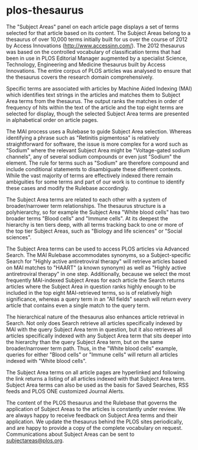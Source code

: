 plos-thesaurus
==============
The "Subject Areas" panel on each article page displays a set of terms selected for that article based on its content. The Subject Areas belong to a thesaurus of over 10,000 terms initially built for us over the course of 2012 by Access Innovations (http://www.accessinn.com/). The 2012 thesaurus was based on the controlled vocabulary of classification terms that had been in use in PLOS Editorial Manager augmented by a specialist Science, Technology, Engineering and Medicine thesaurus built by Access Innovations. The entire corpus of PLOS articles was analysed to ensure that the thesaurus covers the research domain comprehensively.

Specific terms are associated with articles by Machine Aided Indexing (MAI) which identifies text strings in the articles and matches them to Subject Area terms from the thesaurus. The output ranks the matches in order of frequency of hits within the text of the article and the top eight terms are selected for display, though the selected Subject Area terms are presented in alphabetical order on article pages.

The MAI process uses a Rulebase to guide Subject Area selection. Whereas identifying a phrase such as "Retinitis pigmentosa" is relatively straightforward for software, the issue is more complex for a word such as "Sodium" where the relevant Subject Area might be "Voltage-gated sodium channels", any of several sodium compounds or even just "Sodium" the element. The rule for terms such as "Sodium" are therefore compound and include conditional statements to disambiguate these different contexts. While the vast majority of terms are effectively indexed there remain ambiguities for some terms and part of our work is to continue to identify these cases and modify the Rulebase accordingly.

The Subject Area terms are related to each other with a system of broader/narrower term relationships. The thesaurus structure is a polyhierarchy, so for example the Subject Area "White blood cells" has two broader terms "Blood cells" and "Immune cells". At its deepest the hierarchy is ten tiers deep, with all terms tracking back to one or more of the top tier Subject Areas, such as "Biology and life sciences" or "Social sciences".

The Subject Area terms can be used to access PLOS articles via Advanced Search. The MAI Rulebase accommodates synonyms, so a Subject-specific Search for "Highly active antiretroviral therapy" will retrieve articles based on MAI matches to "HAART" (a known synonym) as well as "Highly active antiretroviral therapy" in one step. Additionally, because we select the most frequently MAI-indexed Subject Areas for each article the Search returns articles where the Subject Area in question ranks highly enough to be included in the top eight MAI-retrieved terms, so is of relatively high significance, whereas a query term in an "All fields" search will return every article that contains even a single match to the query term.

The hierarchical nature of the thesaurus also enhances article retrieval in Search. Not only does Search retrieve all articles specifically indexed by MAI with the query Subject Area term in question, but it also retrieves all articles specifically indexed with any Subject Area term that sits deeper into the hierarchy than the query Subject Area term, but on the same broader/narrower term path. Thus, in the "White blood cells" example, queries for either "Blood cells" or "Immune cells" will return all articles indexed with "White blood cells".

The Subject Area terms on all article pages are hyperlinked and following the link returns a listing of all articles indexed with that Subject Area term. Subject Area terms can also be used as the basis for Saved Searches, RSS feeds and PLOS ONE customized Journal Alerts.

The content of the PLOS thesaurus and the Rulebase that governs the application of Subject Areas to the articles is constantly under review. We are always happy to receive feedback on Subject Area terms and their application. We update the thesaurus behind the PLOS sites periodically, and are happy to provide a copy of the complete vocabulary on request. Communications about Subject Areas can be sent to subjectareas@plos.org.